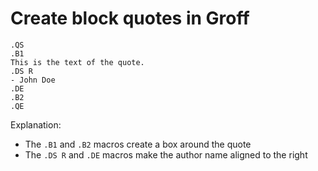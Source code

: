 # Create block quotes in Groff

```
.QS
.B1
This is the text of the quote.
.DS R
- John Doe
.DE
.B2
.QE
```

Explanation:
* The `.B1` and `.B2` macros create a box around the quote
* The `.DS R` and `.DE` macros make the author name aligned to the right
